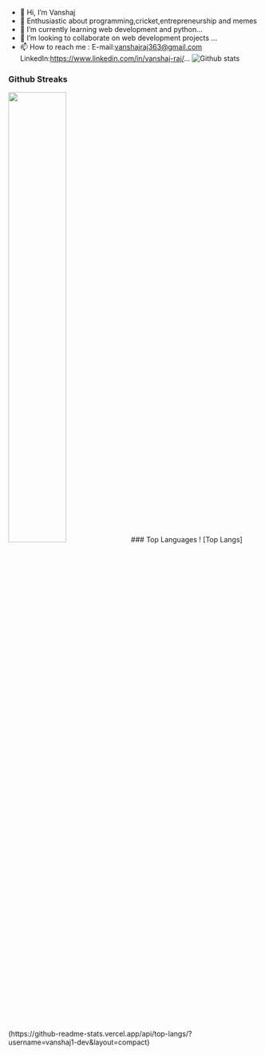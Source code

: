- 👋 Hi, I’m Vanshaj
- 👀 Enthusiastic about programming,cricket,entrepreneurship and memes
- 🌱 I’m currently learning web development and python...
- 💞️ I’m looking to collaborate on web development projects ...
- 📫 How to reach me :
E-mail:vanshajraj363@gmail.com
LinkedIn:https://www.linkedin.com/in/vanshaj-raj/...
![Github stats](https://github-readme-stats.vercel.app/api?username=vanshaj1-dev&show_icons=true&theme=gotham)
### Github Streaks
<img src="https://github-readme-streak-stats.herokuapp.com/?user=vanshaj1-dev&theme=dark" width="48%" >
### Top Languages
! [Top Langs] (https://github-readme-stats.vercel.app/api/top-langs/?username=vanshaj1-dev&layout=compact)
<!---
vanshaj1-dev/vanshaj1-dev is a ✨ special ✨ repository because its `README.md` (this file) appears on your GitHub profile.
You can click the Preview link to take a look at your changes.
--->

